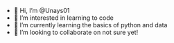 - 👋 Hi, I’m @Unays01
- 👀 I’m interested in learning to code
- 🌱 I’m currently learning the basics of python and data
- 💞️ I’m looking to collaborate on not sure yet!

<!---
Unays01/Unays01 is a ✨ special ✨ repository because its `README.md` (this file) appears on your GitHub profile.
You can click the Preview link to take a look at your changes.
--->
